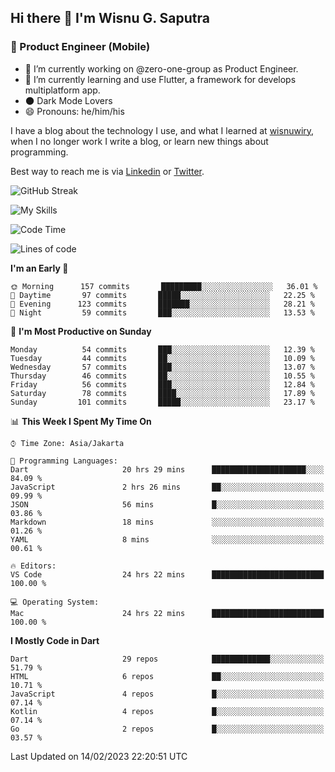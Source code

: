 ## Hi there 👋 I'm Wisnu G. Saputra

### :mobile_phone_off: Product Engineer (Mobile)

- 🔭 I’m currently working on @zero-one-group as Product Engineer.
- 🌱 I’m currently learning and use Flutter, a framework for develops multiplatform app.
- 🌑 Dark Mode Lovers
- 😄 Pronouns: he/him/his

I have a blog about the technology I use, and what I learned at [wisnuwiry](https://wisnuwiry.space/), when I no longer work I write a blog, or learn new things about programming.

Best way to reach me is via [Linkedin](https://www.linkedin.com/in/wisnu-saputra/) or [Twitter](https://twitter.com/wisnuwiry).

![GitHub Streak](https://streak-stats.demolab.com?user=wisnuwiry&theme=dark&hide_border=true)

![My Skills](https://skillicons.dev/icons?i=dart,flutter,kotlin,swift,js,css,neovim,git,linux&perline=5)

<!--START_SECTION:waka-->
![Code Time](http://img.shields.io/badge/Code%20Time-207%20hrs%205%20mins-blue)

![Lines of code](https://img.shields.io/badge/From%20Hello%20World%20I%27ve%20Written-560%20Thousand%20lines%20of%20code-blue)

**I'm an Early 🐤** 

```text
🌞 Morning      157 commits       █████████░░░░░░░░░░░░░░░░   36.01 % 
🌆 Daytime       97 commits       █████░░░░░░░░░░░░░░░░░░░░   22.25 % 
🌃 Evening      123 commits       ███████░░░░░░░░░░░░░░░░░░   28.21 % 
🌙 Night         59 commits       ███░░░░░░░░░░░░░░░░░░░░░░   13.53 % 

```
📅 **I'm Most Productive on Sunday** 

```text
Monday          54 commits       ███░░░░░░░░░░░░░░░░░░░░░░   12.39 % 
Tuesday         44 commits       ██░░░░░░░░░░░░░░░░░░░░░░░   10.09 % 
Wednesday       57 commits       ███░░░░░░░░░░░░░░░░░░░░░░   13.07 % 
Thursday        46 commits       ██░░░░░░░░░░░░░░░░░░░░░░░   10.55 % 
Friday          56 commits       ███░░░░░░░░░░░░░░░░░░░░░░   12.84 % 
Saturday        78 commits       ████░░░░░░░░░░░░░░░░░░░░░   17.89 % 
Sunday         101 commits       █████░░░░░░░░░░░░░░░░░░░░   23.17 % 

```


📊 **This Week I Spent My Time On** 

```text
⌚︎ Time Zone: Asia/Jakarta

💬 Programming Languages: 
Dart                     20 hrs 29 mins      █████████████████████░░░░   84.09 % 
JavaScript               2 hrs 26 mins       ██░░░░░░░░░░░░░░░░░░░░░░░   09.99 % 
JSON                     56 mins             █░░░░░░░░░░░░░░░░░░░░░░░░   03.86 % 
Markdown                 18 mins             ░░░░░░░░░░░░░░░░░░░░░░░░░   01.26 % 
YAML                     8 mins              ░░░░░░░░░░░░░░░░░░░░░░░░░   00.61 % 

🔥 Editors: 
VS Code                  24 hrs 22 mins      █████████████████████████   100.00 % 

💻 Operating System: 
Mac                      24 hrs 22 mins      █████████████████████████   100.00 % 

```

**I Mostly Code in Dart** 

```text
Dart                     29 repos            █████████████░░░░░░░░░░░░   51.79 % 
HTML                     6 repos             ██░░░░░░░░░░░░░░░░░░░░░░░   10.71 % 
JavaScript               4 repos             █░░░░░░░░░░░░░░░░░░░░░░░░   07.14 % 
Kotlin                   4 repos             █░░░░░░░░░░░░░░░░░░░░░░░░   07.14 % 
Go                       2 repos             █░░░░░░░░░░░░░░░░░░░░░░░░   03.57 % 

```



 Last Updated on 14/02/2023 22:20:51 UTC
<!--END_SECTION:waka-->
